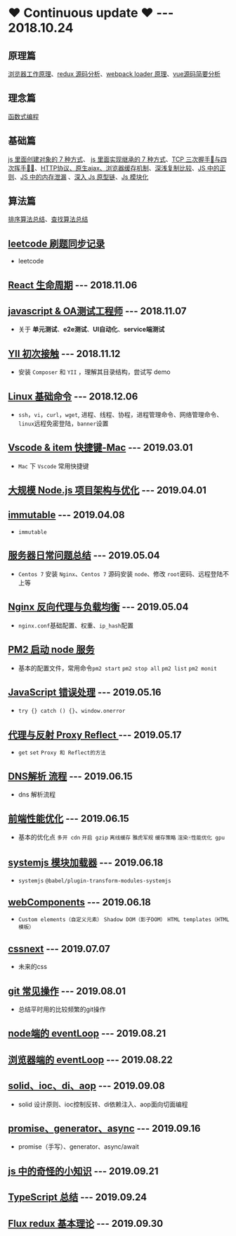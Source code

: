 #  ❤️ Continuous update ❤️   --- 2018.10.24

## 原理篇

[浏览器工作原理](./mdFiles/browser-rendering-page-process.md)、[redux 源码分析](./mdFiles/source-code-of-redux.md)、[webpack loader 原理](./mdFiles/loader.md)、[vue源码简要分析](./mdFiles/vue-principle.md)

## 理念篇
[函数式编程](./mdFiles/functional%20programming.md)

## 基础篇
[js 里面创建对象的 7 种方式](./mdFiles/7-methods-of-create-object.md)、 [js 里面实现继承的 7 种方式](./mdFiles/7-methods-of-inherit.md)、[TCP 三次握手🤝与四次挥手🙋‍♂️](./mdFiles/3handshake-4wave-of-tcp.md)、[HTTP协议、原生ajax、浏览器缓存机制](./mdFiles/http-ajax-cache.md)、[深浅复制比较](./mdFiles/stack-shallowCopy-deepCopy.md)、[JS 中的正则](./mdFiles/RegExp%20in%20JS.md)、[JS 中的内存泄漏](./mdFiles/Js%20memory%20leak.md) 、[深入 Js 原型链](./mdFiles/protorype.md)、[Js 模块化](./mdFiles/module-specification-javascript.md)

## 算法篇
[排序算法总结](./mdFiles/algorithm.md)、[查找算法总结](./mdFiles/search-algorithm.md)

## [leetcode 刷题同步记录](https://github.com/LiuHao713/leetcode-practice)
* leetcode

## [React 生命周期](./mdFiles/the-life-cycle-of-React.md) --- 2018.11.06

## [javascript & OA测试工程师](./mdFiles/JavaScript%20%26%20QA.md) --- 2018.11.07
* 关于 **单元测试**、**e2e测试**、**UI自动化**、**service端测试**

## [YII 初次接触](./mdFiles/YII%20learning.md) --- 2018.11.12
* 安装 `Composer` 和 `YII` ，理解其目录结构，尝试写 demo

## [Linux 基础命令](./mdFiles/Linux%20basic.md) --- 2018.12.06
* `ssh`，`vi`，`curl`，`wget`, 进程、线程、协程，进程管理命令、网络管理命令、 `linux`远程免密登陆，`banner`设置

## [Vscode & item 快捷键-Mac](./mdFiles/Mac%20vscode%20hot%20key.md) --- 2019.03.01
* `Mac` 下 `Vscode` 常用快捷键

## [大规模 Node.js 项目架构与优化](./mdFiles/NodeJs-architecture-optimization.md) --- 2019.04.01

## [immutable](./mdFiles/immutable.md) --- 2019.04.08
* `immutable`

## [服务器日常问题总结](./mdFiles/summary_of_service_questions_.md) --- 2019.05.04

* `Centos 7` 安装 `Nginx`、`Centos 7` 源码安装 `node`、修改 `root`密码、远程登陆不上等
## [Nginx 反向代理与负载均衡](./mdFiles/Nginx-Reverse-proxy-and%20-load-balancing.md) --- 2019.05.04
* `nginx.conf`基础配置、权重、`ip_hash`配置

## [PM2 启动 node 服务](./mdFiles/start-node-with-pm2.md)
* 基本的配置文件，常用命令`pm2 start` `pm2 stop all` `pm2 list` `pm2 monit`

## [JavaScript 错误处理](./mdFiles/fault-tolerant.md) --- 2019.05.16
* `try {} catch () {}`、`window.onerror`

## [代理与反射 Proxy Reflect ](./mdFiles/proxy-and-reflect.md) --- 2019.05.17
* `get` `set` `Proxy 和 Reflect的方法`

## [DNS解析 流程](./mdFiles/dns-process.md) --- 2019.06.15
* dns 解析流程

## [前端性能优化](./mdFiles/fe-optimization.md) --- 2019.06.15
* 基本的优化点 `多开 cdn` `开启 gzip` `离线缓存` `雅虎军规` `缓存策略` `渲染🀄️性能优化 gpu`

## [systemjs 模块加载器](./mdFiles/systemjs.md) --- 2019.06.18
* `systemjs` `@babel/plugin-transform-modules-systemjs`

## [webComponents](./mdFiles/web-components.md) --- 2019.06.18
* `Custom elements（自定义元素）` `Shadow DOM（影子DOM）` `HTML templates（HTML模板）`

## [cssnext](./mdFiles/postcss-preset-env.md) --- 2019.07.07
* 未来的css

## [git 常见操作](./mdFiles/git-summery.md) --- 2019.08.01
* 总结平时用的比较频繁的git操作

## [node端的 eventLoop](./mdFiles/eventLoop-node.md) --- 2019.08.21

## [浏览器端的 eventLoop](./mdFiles/eventLoop-for-browser.md) --- 2019.08.22

## [solid、ioc、di、aop](./mdFiles/solid-ioc-di.md) --- 2019.09.08
* solid 设计原则、ioc控制反转、di依赖注入、aop面向切面编程

## [promise、generator、async](./mdFiles/Promise-generator-async-await.md) --- 2019.09.16
* promise（手写）、generator、async/await 

## [js 中的奇怪的小知识](./mdFiles/Strange-knowledge-of-js.md) --- 2019.09.21

## [TypeScript 总结](./mdFiles/Typescript.md) --- 2019.09.24


## [Flux redux 基本理论](./mdFiles/redux-theory.md) --- 2019.09.30
